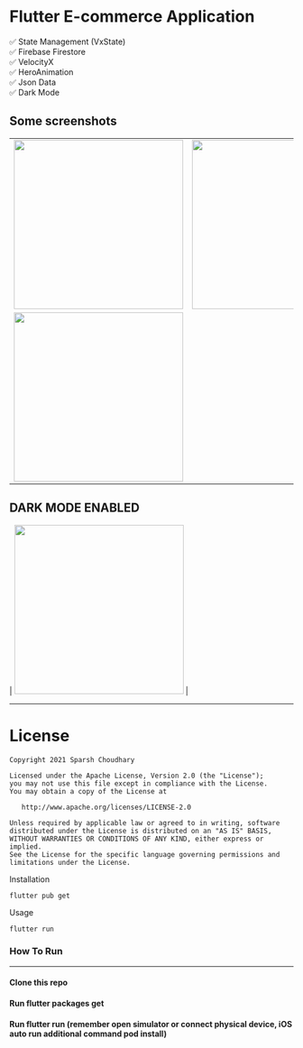 # Flutter E-commerce Application

✅  State Management (VxState)\
✅  Firebase Firestore\
✅  VelocityX\
✅  HeroAnimation\
✅  Json Data\
✅  Dark Mode


## Some screenshots

|                                      |                                      |
| ------------------------------------ | ------------------------------------ |
| <img src="https://user-images.githubusercontent.com/51333268/134757653-5ea3d551-6447-4a3f-b62b-4284ab1b054b.PNG"  width="300"/> | <img src="https://user-images.githubusercontent.com/51333268/134757693-654271c6-1735-4986-84fa-8a4d6e7eb215.PNG"  width="300"/> |
| <img src="(https://user-images.githubusercontent.com/51333268/134757712-2f38c9c3-c33f-41d7-a823-707bc9ea6da3.PNG" width="300"/>  |

## DARK MODE ENABLED

| <img src="https://user-images.githubusercontent.com/51333268/134757748-4dffe694-6ce8-42f5-9f1d-a83ea26864c5.PNG" width="300"/>  |

---

# License

    Copyright 2021 Sparsh Choudhary

    Licensed under the Apache License, Version 2.0 (the "License");
    you may not use this file except in compliance with the License.
    You may obtain a copy of the License at

       http://www.apache.org/licenses/LICENSE-2.0

    Unless required by applicable law or agreed to in writing, software
    distributed under the License is distributed on an "AS IS" BASIS,
    WITHOUT WARRANTIES OR CONDITIONS OF ANY KIND, either express or implied.
    See the License for the specific language governing permissions and
    limitations under the License.

Installation

```
flutter pub get
```
Usage 

```
flutter run
```


### How To Run
-----------------------
#### Clone this repo
#### Run flutter packages get
#### Run flutter run (remember open simulator or connect physical device, iOS auto run additional command pod install)
